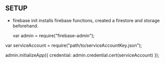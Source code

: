 ## SETUP

- firebase init
  installs firebase functions, created a firestore and storage beforehand.

  var admin = require("firebase-admin");

var serviceAccount = require("path/to/serviceAccountKey.json");

admin.initializeApp({
credential: admin.credential.cert(serviceAccount)
});
